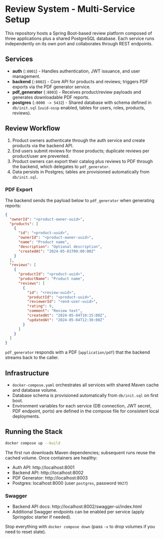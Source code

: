 # Review System - Multi-Service Setup

This repository hosts a Spring Boot-based review platform composed of three applications plus a shared PostgreSQL database. Each service runs independently on its own port and collaborates through REST endpoints.

## Services

- **auth** (`:8001`) - Handles authentication, JWT issuance, and user management.
- **backend** (`:8002`) - Core API for products and reviews; triggers PDF exports via the PDF generator service.
- **pdf_generator** (`:8003`) - Receives product/review payloads and generates downloadable PDF reports.
- **postgres** (`:8000 -> 5432`) - Shared database with schema defined in `db/init.sql` (`uuid-ossp` enabled, tables for users, roles, products, reviews).

## Review Workflow

1. Product owners authenticate through the auth service and create products via the backend API.
2. End users submit reviews for those products; duplicate reviews per product/user are prevented.
3. Product owners can export their catalog plus reviews to PDF through the backend, which delegates to `pdf_generator`.
4. Data persists in Postgres; tables are provisioned automatically from `db/init.sql`.

### PDF Export

The backend sends the payload below to `pdf_generator` when generating reports:

```json
{
  "ownerId": "<product-owner-uuid>",
  "products": [
    {
      "id": "<product-uuid>",
      "ownerId": "<product-owner-uuid>",
      "name": "Product name",
      "description": "Optional description",
      "createdAt": "2024-05-01T09:00:00Z"
    }
  ],
  "reviews": [
    {
      "productId": "<product-uuid>",
      "productName": "Product name",
      "reviews": [
        {
          "id": "<review-uuid>",
          "productId": "<product-uuid>",
          "reviewerId": "<end-user-uuid>",
          "rating": 9,
          "comment": "Review text",
          "createdAt": "2024-05-04T10:15:00Z",
          "updatedAt": "2024-05-04T12:30:00Z"
        }
      ]
    }
  ]
}
```

`pdf_generator` responds with a PDF (`application/pdf`) that the backend streams back to the caller.

## Infrastructure

- `docker-compose.yaml` orchestrates all services with shared Maven cache and database volume.
- Database schema is provisioned automatically from `db/init.sql` on first boot.
- Environment variables for each service (DB connection, JWT secret, PDF endpoint, ports) are defined in the compose file for consistent local deployments.

## Running the Stack

```bash
docker compose up --build
```

The first run downloads Maven dependencies; subsequent runs reuse the cached volume. Once containers are healthy:

- Auth API: http://localhost:8001
- Backend API: http://localhost:8002
- PDF Generator: http://localhost:8003
- Postgres: localhost:8000 (user `postgres`, password `9927`)

### Swagger

- Backend API docs: http://localhost:8002/swagger-ui/index.html
- Additional Swagger endpoints can be enabled per service (apply Springdoc starter if needed).

Stop everything with `docker compose down` (pass `-v` to drop volumes if you need to reset state).
